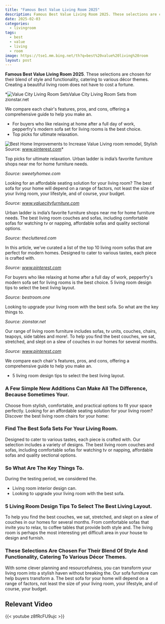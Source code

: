 ```yaml
---
title: "Famous Best Value Living Room 2025"
description: Famous Best Value Living Room 2025. These selections are chosen for their blend of style and functionality, catering to various décor themes. Creating a beauti...
date: 2025-02-03
categories:
  - livingroom
tags:
  - best
  - value
  - living
  - room
image: https://tse1.mm.bing.net/th?q=best%20value%20living%20room
layout: post
---
```


**Famous Best Value Living Room 2025**. These selections are chosen for their blend of style and functionality, catering to various décor themes. Creating a beautiful living room does not have to cost a fortune.

*![Value City Living Room Sets](https://i2.wp.com/content.valuecityfurniture.com/ProductImages/0/393487.jpg)Value City Living Room Sets from zionstar.net

 We compare each chair's features, pros, and cons, offering a comprehensive guide to help you make an.

- For buyers who like relaxing at home after a full day of work, pepperfry's modern sofa set for living rooms is the best choice.
- Top picks for ultimate relaxation.

![Best Home Improvements to Increase Value Living room remodel, Stylish](https://i.pinimg.com/originals/42/6f/c3/426fc3f188b9e94bd522dbb58e74a65e.jpg)Source: www.pinterest.com*

Top picks for ultimate relaxation. Urban ladder is india’s favorite furniture shops near me for home furniture needs.

*Source: sweetyhomee.com*

Looking for an affordable seating solution for your living room? The best sofa for your home will depend on a range of factors, not least the size of your living room, your lifestyle, and of course, your budget.

*Source: www.valuecityfurniture.com*

Urban ladder is india’s favorite furniture shops near me for home furniture needs. The best living room couches and sofas, including comfortable sofas for watching tv or napping, affordable sofas and quality sectional options.

*Source: thecluttered.com*

In this article, we've curated a list of the top 10 living room sofas that are perfect for modern homes. Designed to cater to various tastes, each piece is crafted with.

*Source: www.pinterest.com*

For buyers who like relaxing at home after a full day of work, pepperfry's modern sofa set for living rooms is the best choice. 5 living room design tips to select the best living layout.

*Source: bestroom.one*

Looking to upgrade your living room with the best sofa. So what are the key things to.

*Source: zionstar.net*

Our range of living room furniture includes sofas, tv units, couches, chairs, teapoys, side tables and more!. To help you find the best couches, we sat, stretched, and slept on a slew of couches in our homes for several months.

*Source: www.pinterest.com*

 We compare each chair's features, pros, and cons, offering a comprehensive guide to help you make an.

- 5 living room design tips to select the best living layout.

### A Few Simple New Additions Can Make All The Difference, Because Sometimes Your.

Choose from stylish, comfortable, and practical options to fit your space perfectly. Looking for an affordable seating solution for your living room? Discover the best living room chairs for your home:

### Find The Best Sofa Sets For Your Living Room.

Designed to cater to various tastes, each piece is crafted with. Our selection includes a variety of designs. The best living room couches and sofas, including comfortable sofas for watching tv or napping, affordable sofas and quality sectional options.

### So What Are The Key Things To.

During the testing period, we considered the.

- Living room interior design can.
- Looking to upgrade your living room with the best sofa.

### 5 Living Room Design Tips To Select The Best Living Layout.

To help you find the best couches, we sat, stretched, and slept on a slew of couches in our homes for several months. From comfortable sofas that invite you to relax, to coffee tables that provide both style and. The living room is perhaps the most interesting yet difficult area in your house to design and furnish.

### These Selections Are Chosen For Their Blend Of Style And Functionality, Catering To Various Décor Themes.

With some clever planning and resourcefulness, you can transform your living room into a stylish haven without breaking the. Our sofa furniture can help buyers transform a. The best sofa for your home will depend on a range of factors, not least the size of your living room, your lifestyle, and of course, your budget.

## Relevant Video

{{< youtube z8fRcFU9ujc >}}

